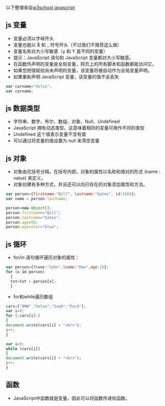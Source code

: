 以下整理来自[w3school javascript](http://www.w3school.com.cn/js/index.asp)

## js 变量
- 变量必须以字母开头
- 变量也能以 $ 和 _ 符号开头（不过我们不推荐这么做）
- 变量名称对大小写敏感（y 和 Y 是不同的变量）
- 提示：JavaScript 语句和 JavaScript 变量都对大小写敏感。
- 在函数外声明的变量是全局变量，网页上的所有脚本和函数都能访问它。
- 如果您把值赋给尚未声明的变量，该变量将被自动作为全局变量声明。
- 如果重新声明 JavaScript 变量，该变量的值不会丢失

~~~javascript
var carname="Volvo";
var carname;
~~~

## js 数据类型
- 字符串、数字、布尔、数组、对象、Null、Undefined
- JavaScript 拥有动态类型。这意味着相同的变量可用作不同的类型
- Undefined 这个值表示变量不含有值
- 可以通过将变量的值设置为 null 来清空变量

## js 对象
- 对象由花括号分隔。在括号内部，对象的属性以名称和值对的形式 (name : value) 来定义。
- 对象创建有多种方式，并且还可以向已存在的对象添加属性和方法。

~~~javascript
var person={firstname:"Bill", lastname:"Gates", id:5566};
var name = person.lastname;

person=new Object();
person.firstname="Bill";
person.lastname="Gates";
person.age=56;
person.eyecolor="blue";
~~~

## js 循环
- for/in 语句循环遍历对象的属性：

~~~javascript
var person={fname:"John",lname:"Doe",age:25};
for (x in person)
  {
  txt=txt + person[x];
  }
  ~~~

- for和while遍历数组

~~~javascript
cars=["BMW","Volvo","Saab","Ford"];
var i=0;
for (;cars[i];)
{
document.write(cars[i] + "<br>");
i++;
}

var i=0;
while (cars[i])
{
document.write(cars[i] + "<br>");
i++;
}
~~~

## 函数
- JavaScript中函数就是变量，因此可以将函数传递给函数。

